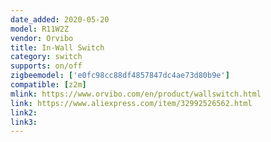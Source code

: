 ```yaml
---
date_added: 2020-05-20
model: R11W2Z
vendor: Orvibo
title: In-Wall Switch
category: switch
supports: on/off
zigbeemodel: ['e0fc98cc88df4857847dc4ae73d80b9e']
compatible: [z2m]
mlink: https://www.orvibo.com/en/product/wallswitch.html
link: https://www.aliexpress.com/item/32992526562.html
link2: 
link3: 
---
```

